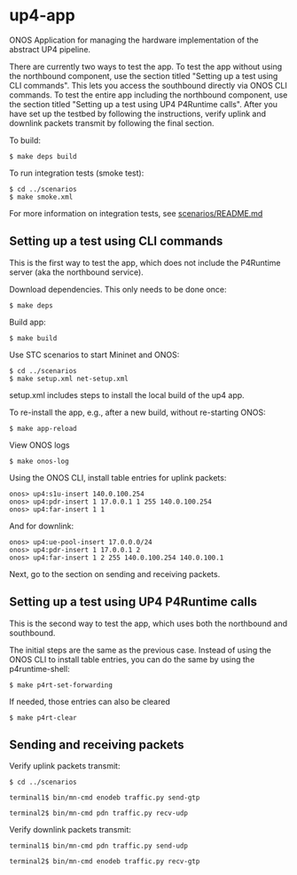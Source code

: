<!--
SPDX-FileCopyrightText: 2020 Open Networking Foundation <info@opennetworking.org>
SPDX-License-Identifier: Apache-2.0
-->

# up4-app
ONOS Application for managing the hardware implementation of the abstract UP4 pipeline.

There are currently two ways to test the app. To test the app without using the northbound component, 
use the section titled "Setting up a test using CLI commands". This lets you access the southbound directly
via ONOS CLI commands. To test the entire app including the northbound component, use the section titled 
"Setting up a test using UP4 P4Runtime calls". After you have set up the testbed by following the instructions,
verify uplink and downlink packets transmit by following the final section.

To build:

    $ make deps build

To run integration tests (smoke test):

    $ cd ../scenarios
    $ make smoke.xml

For more information on integration tests, see [scenarios/README.md](../scenarios/README.md)

## Setting up a test using CLI commands
This is the first way to test the app, which does not include the P4Runtime server 
(aka the northbound service).

Download dependencies. This only needs to be done once:

    $ make deps

Build app:

    $ make build
    
Use STC scenarios to start Mininet and ONOS:

    $ cd ../scenarios
    $ make setup.xml net-setup.xml  

setup.xml includes steps to install the local build of the up4 app.

To re-install the app, e.g., after a new build, without re-starting ONOS:

    $ make app-reload
    
View ONOS logs
    
    $ make onos-log

Using the ONOS CLI, install table entries for uplink packets:

    onos> up4:s1u-insert 140.0.100.254  
    onos> up4:pdr-insert 1 17.0.0.1 1 255 140.0.100.254  
    onos> up4:far-insert 1 1

And for downlink:

    onos> up4:ue-pool-insert 17.0.0.0/24  
    onos> up4:pdr-insert 1 17.0.0.1 2  
    onos> up4:far-insert 1 2 255 140.0.100.254 140.0.100.1 
    
Next, go to the section on sending and receiving packets.
    
## Setting up a test using UP4 P4Runtime calls
This is the second way to test the app, which uses both the northbound and southbound.

The initial steps are the same as the previous case. Instead of using the ONOS CLI to install table
entries, you can do the same by using the p4runtime-shell:

    $ make p4rt-set-forwarding
    
If needed, those entries can also be cleared

    $ make p4rt-clear
    
    
## Sending and receiving packets
    
Verify uplink packets transmit:

    $ cd ../scenarios
    
    terminal1$ bin/mn-cmd enodeb traffic.py send-gtp
   
    terminal2$ bin/mn-cmd pdn traffic.py recv-udp
    
Verify downlink packets transmit:
    
    terminal1$ bin/mn-cmd pdn traffic.py send-udp
    
    terminal2$ bin/mn-cmd enodeb traffic.py recv-gtp
